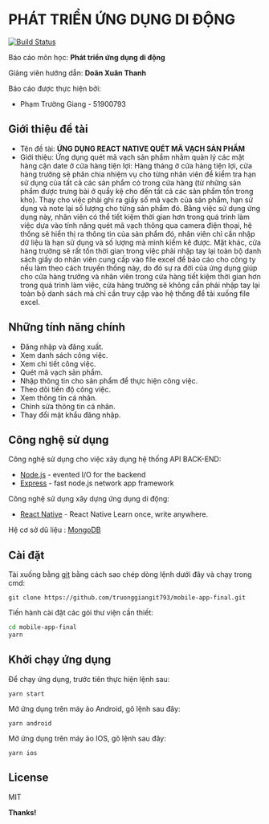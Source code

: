 # PHÁT TRIỂN ỨNG DỤNG DI ĐỘNG

[![Build Status](https://travis-ci.org/joemccann/dillinger.svg?branch=master)]()

Báo cáo môn học: **Phát triển ứng dụng di động**

Giảng viên hướng dẫn: **Doãn Xuân Thanh**

Báo cáo được thực hiện bởi:

- Phạm Trường Giang - 51900793

## Giới thiệu đề tài

- Tên đề tài: **ỨNG DỤNG REACT NATIVE QUÉT MÃ VẠCH SẢN PHẨM**
- Giới thiệu: Ứng dụng quét mã vạch sản phẩm nhằm quản lý các mặt hàng cận date ở cửa hàng tiện lợi: Hàng tháng ở cửa hàng tiện lợi, cửa hàng trưởng sẽ phân chia nhiệm vụ cho từng nhân viên để kiểm tra hạn sử dụng của tất cả các sản phẩm có trong cửa hàng (từ những sản phẩm được trưng bài ở quầy kệ cho đến tất cả các sản phẩm tồn trong kho). Thay cho việc phải ghi ra giấy số mã vạch của sản phẩm, hạn sử dụng và note lại số lượng cho từng sản phẩm đó. Bằng việc sử dụng ứng dụng này, nhân viên có thể tiết kiệm thời gian hơn trong quá trình làm việc dựa vào tính năng quét mã vạch thông qua camera điện thoại, hệ thống sẽ hiển thị ra thông tin của sản phẩm đó, nhân viên chỉ cần nhập dữ liệu là hạn sử dụng và số lượng mà mình kiểm kê được. Mặt khác, cửa hàng trưởng sẽ rất tốn thời gian trong việc phải nhập tay lại toàn bộ danh sách giấy do nhân viên cung cấp vào file excel để báo cáo cho công ty nếu làm theo cách truyền thống này, do đó sự ra đời của ứng dụng giúp cho cửa hàng trưởng và nhân viên trong cửa hàng tiết kiệm thời gian hơn trong quá trình làm việc, cửa hàng trưởng sẽ không cần phải nhập tay lại toàn bộ danh sách mà chỉ cần truy cập vào hệ thống để tải xuống file excel.

## Những tính năng chính

- Đăng nhập và đăng xuất.
- Xem danh sách công việc.
- Xem chi tiết công việc.
- Quét mã vạch sản phẩm.
- Nhập thông tin cho sản phẩm để thực hiện công việc.
- Theo dõi tiến độ công việc.
- Xem thông tin cá nhân.
- Chỉnh sửa thông tin cá nhân.
- Thay đổi mật khẩu đăng nhập.

## Công nghệ sử dụng

Công nghệ sử dụng cho việc xây dụng hệ thống API BACK-END:

- [Node.js] - evented I/O for the backend
- [Express] - fast node.js network app framework

Công nghệ sử dụng xây dựng ứng dụng di động:

- [React Native] - React Native Learn once, write anywhere.

Hệ cơ sở dũ liệu : [MongoDB]

## Cài đặt

Tài xuống bằng [git] bằng cách sao chép dòng lệnh dưới đây và chạy trong cmd:

```
git clone https://github.com/truonggiangit793/mobile-app-final.git
```

Tiến hành cài đặt các gói thư viện cần thiết:

```sh
cd mobile-app-final
yarn
```

## Khởi chạy ứng dụng

Để chạy ứng dụng, trước tiên thực hiện lệnh sau:

```
yarn start
```

Mở ứng dụng trên máy ảo Android, gõ lệnh sau đây:

```
yarn android
```

Mở ứng dụng trên máy ảo IOS, gõ lệnh sau đây:

```
yarn ios
```

## License

MIT

**Thanks!**

[//]: # "These are reference links used in the body of this note and get stripped out when the markdown processor does its job. There is no need to format nicely because it shouldn't be seen. Thanks SO - http://stackoverflow.com/questions/4823468/store-comments-in-markdown-syntax"
[git]: https://git-scm.com/
[node.js]: http://nodejs.org
[express]: http://expressjs.com
[react native]: https://reactnative.dev/
[mongodb]: https://www.mongodb.com
